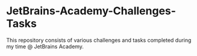 # JetBrains-Academy-Challenges-Tasks
This repository consists of various challenges and tasks completed during my time @ JetBrains Academy.
